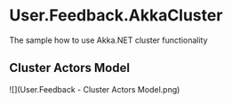 # User.Feedback.AkkaCluster
The sample how to use Akka.NET cluster functionality
## Cluster Actors Model
![](User.Feedback - Cluster Actors Model.png)